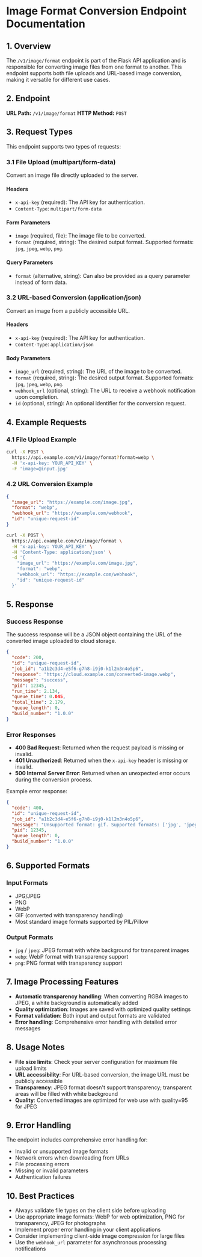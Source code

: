 # Image Format Conversion Endpoint Documentation

## 1. Overview

The `/v1/image/format` endpoint is part of the Flask API application and is responsible for converting image files from one format to another. This endpoint supports both file uploads and URL-based image conversion, making it versatile for different use cases.

## 2. Endpoint

**URL Path:** `/v1/image/format`
**HTTP Method:** `POST`

## 3. Request Types

This endpoint supports two types of requests:

### 3.1 File Upload (multipart/form-data)

Convert an image file directly uploaded to the server.

#### Headers
- `x-api-key` (required): The API key for authentication.
- `Content-Type`: `multipart/form-data`

#### Form Parameters
- `image` (required, file): The image file to be converted.
- `format` (required, string): The desired output format. Supported formats: `jpg`, `jpeg`, `webp`, `png`.

#### Query Parameters
- `format` (alternative, string): Can also be provided as a query parameter instead of form data.

### 3.2 URL-based Conversion (application/json)

Convert an image from a publicly accessible URL.

#### Headers
- `x-api-key` (required): The API key for authentication.
- `Content-Type`: `application/json`

#### Body Parameters
- `image_url` (required, string): The URL of the image to be converted.
- `format` (required, string): The desired output format. Supported formats: `jpg`, `jpeg`, `webp`, `png`.
- `webhook_url` (optional, string): The URL to receive a webhook notification upon completion.
- `id` (optional, string): An optional identifier for the conversion request.

## 4. Example Requests

### 4.1 File Upload Example

```bash
curl -X POST \
  https://api.example.com/v1/image/format?format=webp \
  -H 'x-api-key: YOUR_API_KEY' \
  -F 'image=@input.jpg'
```

### 4.2 URL Conversion Example

```json
{
  "image_url": "https://example.com/image.jpg",
  "format": "webp",
  "webhook_url": "https://example.com/webhook",
  "id": "unique-request-id"
}
```

```bash
curl -X POST \
  https://api.example.com/v1/image/format \
  -H 'x-api-key: YOUR_API_KEY' \
  -H 'Content-Type: application/json' \
  -d '{
    "image_url": "https://example.com/image.jpg",
    "format": "webp",
    "webhook_url": "https://example.com/webhook",
    "id": "unique-request-id"
  }'
```

## 5. Response

### Success Response

The success response will be a JSON object containing the URL of the converted image uploaded to cloud storage.

```json
{
  "code": 200,
  "id": "unique-request-id",
  "job_id": "a1b2c3d4-e5f6-g7h8-i9j0-k1l2m3n4o5p6",
  "response": "https://cloud.example.com/converted-image.webp",
  "message": "success",
  "pid": 12345,
  "run_time": 2.134,
  "queue_time": 0.045,
  "total_time": 2.179,
  "queue_length": 0,
  "build_number": "1.0.0"
}
```

### Error Responses

- **400 Bad Request**: Returned when the request payload is missing or invalid.
- **401 Unauthorized**: Returned when the `x-api-key` header is missing or invalid.
- **500 Internal Server Error**: Returned when an unexpected error occurs during the conversion process.

Example error response:

```json
{
  "code": 400,
  "id": "unique-request-id",
  "job_id": "a1b2c3d4-e5f6-g7h8-i9j0-k1l2m3n4o5p6",
  "message": "Unsupported format: gif. Supported formats: ['jpg', 'jpeg', 'webp', 'png']",
  "pid": 12345,
  "queue_length": 0,
  "build_number": "1.0.0"
}
```

## 6. Supported Formats

### Input Formats
- JPG/JPEG
- PNG
- WebP
- GIF (converted with transparency handling)
- Most standard image formats supported by PIL/Pillow

### Output Formats
- `jpg` / `jpeg`: JPEG format with white background for transparent images
- `webp`: WebP format with transparency support
- `png`: PNG format with transparency support

## 7. Image Processing Features

- **Automatic transparency handling**: When converting RGBA images to JPEG, a white background is automatically added
- **Quality optimization**: Images are saved with optimized quality settings
- **Format validation**: Both input and output formats are validated
- **Error handling**: Comprehensive error handling with detailed error messages

## 8. Usage Notes

- **File size limits**: Check your server configuration for maximum file upload limits
- **URL accessibility**: For URL-based conversion, the image URL must be publicly accessible
- **Transparency**: JPEG format doesn't support transparency; transparent areas will be filled with white background
- **Quality**: Converted images are optimized for web use with quality=95 for JPEG

## 9. Error Handling

The endpoint includes comprehensive error handling for:
- Invalid or unsupported image formats
- Network errors when downloading from URLs
- File processing errors
- Missing or invalid parameters
- Authentication failures

## 10. Best Practices

- Always validate file types on the client side before uploading
- Use appropriate image formats: WebP for web optimization, PNG for transparency, JPEG for photographs
- Implement proper error handling in your client applications
- Consider implementing client-side image compression for large files
- Use the `webhook_url` parameter for asynchronous processing notifications